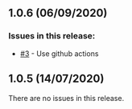 ## 1.0.6 (06/09/2020) 


### Issues in this release:

* [#3](https://github.com/iamtomhewitt/home-dashboard-train-manager/issues/3) - Use github actions



## 1.0.5 (14/07/2020) 


There are no issues in this release.